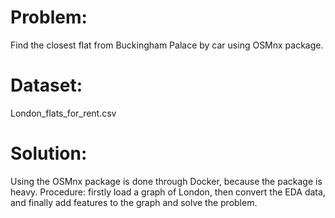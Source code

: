 # Problem:
Find the closest flat from Buckingham Palace by car using OSMnx package.

# Dataset:
London_flats_for_rent.csv

# Solution:
Using the OSMnx package is done through Docker, because the package is heavy. Procedure: firstly load a graph of London, then convert the EDA data, and finally add features to the graph and solve the problem.
